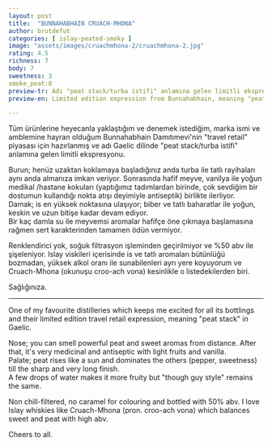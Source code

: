 ```yaml
---
layout: post
title:  "BUNNAHABHAIN CRUACH-MHONA"
author: brutdefut
categories: [ islay-peated-smoky ]
image: "assets/images/cruachmhona-2/cruachmhona-2.jpg"
rating: 4.5
richness: 7
body: 7
sweetness: 3
smoke_peat:8
preview-tr: Adı "peat stack/turba istifi" anlamına gelen limitli ekspresyon.
preview-en: Limited edition expression from Bunnahabhain, meaning "peat stack" in Gaelic.

---
```


Tüm ürünlerine heyecanla yaklaştığım ve denemek istediğim, marka ismi ve amblemine hayran olduğum Bunnahabhain Damıtımevi'nin "travel retail" piyasası için hazırlanmış ve adı Gaelic dilinde "peat stack/turba istifi" anlamına gelen limitli ekspresyonu.

Burun; henüz uzaktan koklamaya başladığınız anda turba ile tatlı rayihaları aynı anda almanıza imkan veriyor. Sonrasında hafif meyve, vanilya ile yoğun medikal /hastane kokuları (yaptığımız tadımlardan birinde, çok sevdiğim bir dostumun kullandığı nokta atışı deyimiyle antiseptik) birlikte ilerliyor.  
Damak; is en yüksek noktasına ulaşıyor; biber ve tatlı baharatlar ile yoğun, keskin ve uzun bitişe kadar devam ediyor.  
Bir kaç damla su ile meyvemsi aromalar hafifçe öne çıkmaya başlamasına rağmen sert karakterinden tamamen ödün vermiyor. 

Renklendirici yok, soğuk filtrasyon işleminden geçirilmiyor ve %50 abv ile şişeleniyor. Islay viskileri içerisinde is ve tatlı aromaları bütünlüğü bozmadan, yüksek alkol oranı ile sunabilenleri ayrı yere koyuyorum ve Cruach-Mhona (okunuşu croo-ach vona) kesinlikle o listedekilerden biri. 

Sağlığınıza. 

---------------------------------------------------------------------------------------

<p id="english"></p>

One of my favourite distilleries which keeps me excited for all its bottlings and their limited edition travel retail expression, meaning "peat stack" in Gaelic. 

Nose; you can smell powerful peat and sweet aromas from distance. After that, it's very medicinal and antiseptic with light fruits and vanilla.  
Palate; peat rises like a sun and dominates the others (pepper, sweetness) till the sharp and very long finish.  
A few drops of water makes it more fruity but "though guy style" remains the same.

Non chill-filtered, no caramel for colouring and bottled with 50% abv. I love Islay whiskies like Cruach-Mhona (pron. croo-ach vona) which balances sweet and peat with high abv. 

Cheers to all. 
